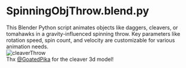 # SpinningObjThrow.blend.py
This Blender Python script animates objects like daggers, cleavers, or tomahawks in a gravity-influenced spinning throw. Key parameters like rotation speed, spin count, and velocity are customizable for various animation needs.<br>
![cleaverThrow](https://github.com/Lemon2311/GravityDrivenSpinningObjectThrow.blend.py/assets/63803133/348b6a8a-066b-4751-acb7-acdf1e26f1b2) <br>
Thx [@GoatedPika](https://github.com/GoatedPika) for the cleaver 3d model!
